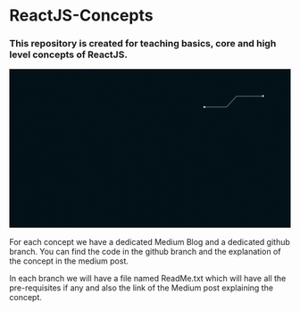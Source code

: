 # ReactJS-Concepts

<h3>
  <p>
    This repository is created for teaching basics, core and high level concepts of ReactJS.
    
  </p>
</h3>

<img src="https://github.com/ReactJS-Concepts/ReactJS-Concepts/blob/DataBinding/reactjs-concepts/src/Resources/Images/LearnReact.gif" />


For each concept we have a dedicated Medium Blog and a dedicated github branch.
You can find the code in the github branch and the explanation of the concept in the medium post.

In each branch we will have a file named ReadMe.txt which will have all the pre-requisites if any and also the link of the Medium post explaining the concept.
